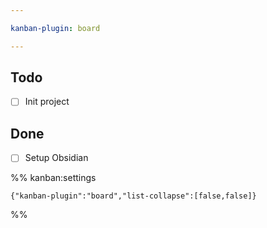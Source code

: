 ```yaml
---

kanban-plugin: board

---
```


## Todo

- [ ] Init project


## Done

- [ ] Setup Obsidian




%% kanban:settings
```
{"kanban-plugin":"board","list-collapse":[false,false]}
```
%%